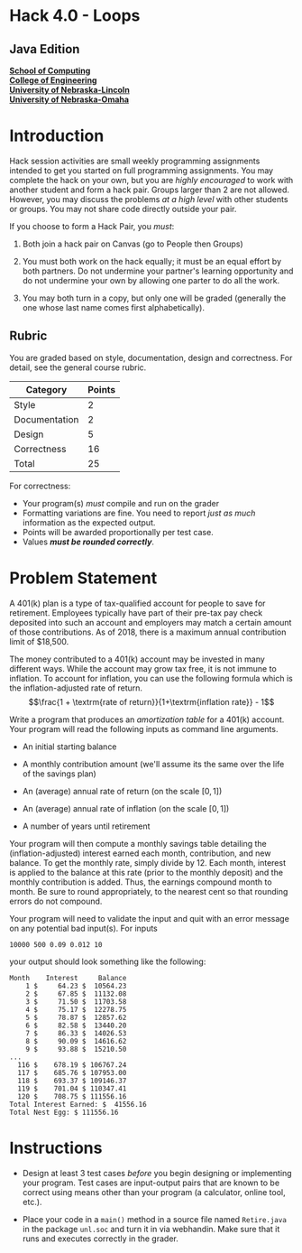# Hack 4.0 - Loops
## Java Edition
**[School of Computing](https://computing.unl.edu/)**  
**[College of Engineering](https://engineering.unl.edu/)**  
**[University of Nebraska-Lincoln](https://unl.edu)**  
**[University of Nebraska-Omaha](https://http://unomaha.edu/)**  

# Introduction

Hack session activities are small weekly programming assignments
intended to get you started on full programming assignments. You may
complete the hack on your own, but you are *highly encouraged* to work
with another student and form a hack pair. Groups larger than 2 are not
allowed. However, you may discuss the problems *at a high level* with
other students or groups. You may not share code directly outside your
pair.

If you choose to form a Hack Pair, you *must*:

1.  Both join a hack pair on Canvas (go to People then Groups)

2.  You must both work on the hack equally; it must be an equal effort
    by both partners. Do not undermine your partner's learning
    opportunity and do not undermine your own by allowing one parter to
    do all the work.

3.  You may both turn in a copy, but only one will be graded (generally
    the one whose last name comes first alphabetically).

## Rubric

You are graded based on style, documentation, design and correctness.
For detail, see the general course rubric.

| Category      | Points |
|---------------|--------|
| Style         | 2      |
| Documentation | 2      |
| Design        | 5      |
| Correctness   | 16     |
| Total         | 25     |

For correctness:
 - Your program(s) *must* compile and run on the grader
 - Formatting variations are fine. You need to report *just as much*
   information as the expected output.
 - Points will be awarded proportionally per test case.
 - Values ***must be rounded correctly***.

# Problem Statement

A 401(k) plan is a type of tax-qualified account for people to save for
retirement. Employees typically have part of their pre-tax pay check
deposited into such an account and employers may match a certain amount
of those contributions. As of 2018, there is a maximum annual
contribution limit of \$18,500.

The money contributed to a 401(k) account may be invested in many
different ways. While the account may grow tax free, it is not immune to
inflation. To account for inflation, you can use the following formula
which is the inflation-adjusted rate of return.
$$\frac{1 + \textrm{rate of return}}{1+\textrm{inflation rate}} - 1$$

Write a program that produces an *amortization table* for a 401(k)
account. Your program will read the following inputs as command line
arguments.

-   An initial starting balance

-   A monthly contribution amount (we'll assume its the same over the
    life of the savings plan)

-   An (average) annual rate of return (on the scale $[0, 1]$)

-   An (average) annual rate of inflation (on the scale $[0, 1]$)

-   A number of years until retirement

Your program will then compute a monthly savings table detailing the
(inflation-adjusted) interest earned each month, contribution, and new
balance. To get the monthly rate, simply divide by 12. Each month,
interest is applied to the balance at this rate (prior to the monthly
deposit) and the monthly contribution is added. Thus, the earnings
compound month to month. Be sure to round appropriately, to the nearest
cent so that rounding errors do not compound.

Your program will need to validate the input and quit with an error
message on any potential bad input(s). For inputs

`10000 500 0.09 0.012 10`

your output should look something like the following:

``` text
Month    Interest     Balance
    1 $     64.23 $  10564.23
    2 $     67.85 $  11132.08
    3 $     71.50 $  11703.58
    4 $     75.17 $  12278.75
    5 $     78.87 $  12857.62
    6 $     82.58 $  13440.20
    7 $     86.33 $  14026.53
    8 $     90.09 $  14616.62
    9 $     93.88 $  15210.50
...    
  116 $    678.19 $ 106767.24
  117 $    685.76 $ 107953.00
  118 $    693.37 $ 109146.37
  119 $    701.04 $ 110347.41
  120 $    708.75 $ 111556.16
Total Interest Earned: $  41556.16
Total Nest Egg: $ 111556.16
```

# Instructions

-   Design at least 3 test cases *before* you begin designing or
    implementing your program. Test cases are input-output pairs that
    are known to be correct using means other than your program
    (a calculator, online tool, etc.).

-   Place your code in a `main()` method in a source file named
    `Retire.java`  in the package `unl.soc` and turn it in via
    webhandin. Make sure that it runs and executes correctly in the grader.
